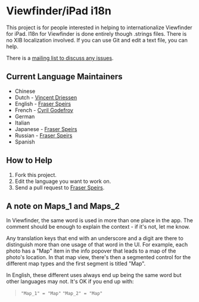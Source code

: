 # Viewfinder/iPad i18n #

This project is for people interested in helping to internationalize Viewfinder for iPad. I18n for Viewfinder is done entirely though .strings files. There is no XIB localization involved. If you can use Git and edit a text file, you can help.

There is a [mailing list to discuss any issues](http://lists.connectedflow.com/mailman/listinfo/i18n).

## Current Language Maintainers ##

* Chinese
* Dutch - [Vincent Driessen](http://github.com/nvie)
* English - [Fraser Speirs](http://github.com/fspeirs)
* French - [Cyril Godefroy](http://github.com/cgodefroy)
* German
* Italian
* Japanese - [Fraser Speirs](http://github.com/fspeirs)
* Russian - [Fraser Speirs](http://github.com/fspeirs)
* Spanish

## How to Help ##

1. Fork this project.
2. Edit the language you want to work on.
3. Send a pull request to [Fraser Speirs](http://github.com/fspeirs).

## A note on Maps_1 and Maps_2 ##

In Viewfinder, the same word is used in more than one place in the app. The comment should be enough to explain the context - if it's not, let me know.

Any translation keys that end with an underscore and a digit are there to distinguish more than one usage of that word in the UI. For example, each photo has a "Map" item in the info popover that leads to a map of the photo's location.  In that map view, there's then a segmented control for the different map types and the first segment is titled "Map".

In English, these different uses always end up being the same word but other languages may not.  It's OK if you end up with:

> `"Map_1" = "Map"`
> `"Map_2" = "Map"`

